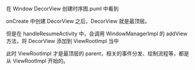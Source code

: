 在 Window DecorView 创建时序图.puml 中看到

onCreate 中创建 DecorView 之后，DecorView 就是最顶层。

但是在 handleResumeActivity 中，会调用 WindowManagerImpl 的 addView 方法，将 DecorView 添加到 ViewRootImpl 当中

此时 ViewRootImpl 才是最顶层的 parent，相关的事件分发、绘制流程等，都是从 ViewRootImpl 开始的。
